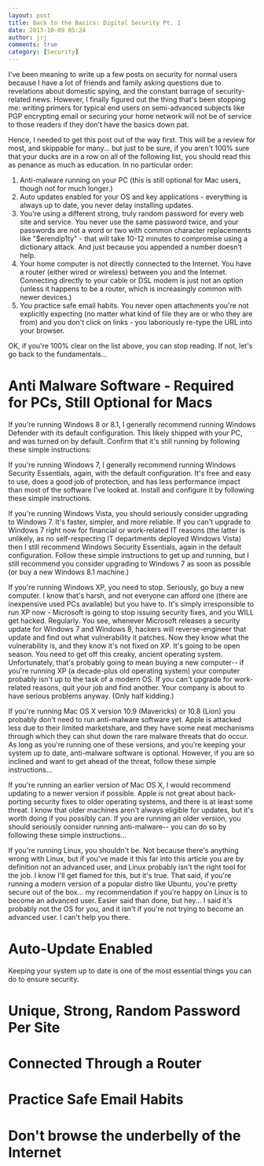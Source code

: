 ```yaml
---
layout: post
title: Back to the Basics: Digital Security Pt. 1
date: 2013-10-09 05:24
author: jrj
comments: true
category: [Security]
---
```

I've been meaning to write up a few posts on security for normal users because I have a lot of friends and family asking questions due to revelations about domestic spying, and the constant barrage of security-related news. However, I finally figured out the thing that's been stopping me: writing primers for typical end users on semi-advanced subjects like PGP encrypting email or securing your home network will not be of service to those readers if they don't have the basics down pat.

Hence, I needed to get this post out of the way first. This will be a review for most, and skippable for many... but just to be sure, if you aren't 100% sure that your ducks are in a row on all of the following list, you should read this as penance as much as education. In no particular order:
<ol>
	<li>Anti-malware running on your PC (this is still optional for Mac users, though not for much longer.)</li>
	<li>Auto updates enabled for your OS and key applications - everything is always up to date, you never delay installing updates.</li>
	<li>You're using a different strong, truly random password for every web site and service. You never use the same password twice, and your passwords are not a word or two with common character replacements like "$erendip1ty" - that will take 10-12 minutes to compromise using a dictionary attack. And just because you appended a number doesn't help.</li>
	<li>Your home computer is not directly connected to the Internet. You have a router (either wired or wireless) between you and the Internet. Connecting directly to your cable or DSL modem is just not an option (unless it happens to be a router, which is increasingly common with newer devices.)</li>
	<li>You practice safe email habits. You never open attachments you're not explicitly expecting (no matter what kind of file they are or who they are from) and you don't click on links - you laboriously re-type the URL into your browser.</li>
</ol>
OK, if you're 100% clear on the list above, you can stop reading. If not, let's go back to the fundamentals...
<h1>Anti Malware Software - Required for PCs, Still Optional for Macs</h1>
If you're running Windows 8 or 8.1, I generally recommend running Windows Defender with its default configuration. This likely shipped with your PC, and was turned on by default. Confirm that it's still running by following these simple instructions:

If you're running Windows 7, I generally recommend running Windows Security Essentials, again, with the default configuration. It's free and easy to use, does a good job of protection, and has less performance impact than most of the software I've looked at. Install and configure it by following these simple instructions.

If you're running Windows Vista, you should seriously consider upgrading to Windows 7. It's faster, simpler, and more reliable. If you can't upgrade to Windows 7 right now for financial or work-related IT reasons (the latter is unlikely, as no self-respecting IT departments deployed Windows Vista) then I still recommend Windows Security Essentials, again in the default configuration. Follow these simple instructions to get up and running, but I still recommend you consider upgrading to Windows 7 as soon as possible (or buy a new Windows 8.1 machine.)

If you're running Windows XP, you need to stop. Seriously, go buy a new computer. I know that's harsh, and not everyone can afford one (there are inexpensive used PCs available) but you have to. It's simply irresponsible to run XP now - Microsoft is going to stop issuing security fixes, and you WILL get hacked. Regularly. You see, whenever Microsoft releases a security update for Windows 7 and Windows 8, hackers will reverse-engineer that update and find out what vulnerability it patches. Now they know what the vulnerability is, and they know it's not fixed on XP. It's going to be open season. You need to get off this creaky, ancient operating system. Unfortunately, that's probably going to mean buying a new computer-- if you're running XP (a decade-plus old operating system) your computer probably isn't up to the task of a modern OS. If you can't upgrade for work-related reasons, quit your job and find another. Your company is about to have serious problems anyway. (Only half kidding.)

If you're running Mac OS X version 10.9 (Mavericks) or 10.8 (Lion) you probably don't need to run anti-malware software yet. Apple is attacked less due to their limited marketshare, and they have some neat mechanisms through which they can shut down the rare malware threats that do occur. As long as you're running one of these versions, and you're keeping your system up to date, anti-malware software is optional. However, if you are so inclined and want to get ahead of the threat, follow these simple instructions...

If you're running an earlier version of Mac OS X, I would recommend updating to a newer version if possible. Apple is not great about back-porting security fixes to older operating systems, and there is at least some threat. I know that older machines aren't always eligible for updates, but it's worth doing if you possibly can. If you are running an older version, you should seriously consider running anti-malware-- you can do so by following these simple instructions...

If you're running Linux, you shouldn't be. Not because there's anything wrong with Linux, but if you've made it this far into this article you are by definition not an advanced user, and Linux probably isn't the right tool for the job. I know I'll get flamed for this, but it's true. That said, if you're running a modern version of a popular distro like Ubuntu, you're pretty secure out of the box... my recommendation if you're happy on Linux is to become an advanced user. Easier said than done, but hey... I said it's probably not the OS for you, and it isn't if you're not trying to become an advanced user. I can't help you there.
<h1>Auto-Update Enabled</h1>
Keeping your system up to date is one of the most essential things you can do to ensure security.
<h1>Unique, Strong, Random Password Per Site</h1>
<h1>Connected Through a Router</h1>
<h1>Practice Safe Email Habits</h1>
<h1>Don't browse the underbelly of the Internet</h1>
&nbsp;
